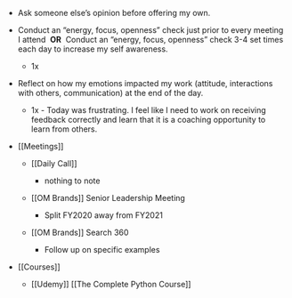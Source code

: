 - Ask someone else’s opinion before offering my own.

- Conduct an “energy, focus, openness” check just prior to every meeting I attend  **OR**  Conduct an “energy, focus, openness” check 3-4 set times each day to increase my self awareness.
	 - 1x

- Reflect on how my emotions impacted my work (attitude, interactions with others, communication) at the end of the day.
	 - 1x - Today was frustrating. I feel like I need to work on receiving feedback correctly and learn that it is a coaching opportunity to learn from others. 

- [[Meetings]]
	 - [[Daily Call]]
		 - nothing to note

	 - [[OM Brands]] Senior Leadership Meeting
		 - Split FY2020 away from FY2021

	 - [[OM Brands]] Search 360
		 - Follow up on specific examples 

- [[Courses]]
	 - [[Udemy]] [[The Complete Python Course]]
